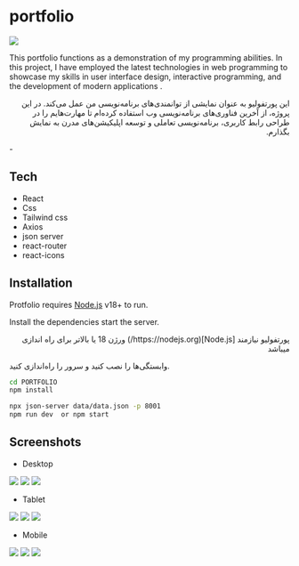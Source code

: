# portfolio
![](src/assets/images/portfolio%20.png)


This portfolio functions as a demonstration of my programming abilities. In this project, I have employed the latest technologies in web programming to showcase my skills in user interface design, interactive programming, and the development of modern applications .


<p dir="rtl" style="text-align: right;">
این پورتفولیو به عنوان نمایشی از توانمندی‌های برنامه‌نویسی من عمل می‌کند. در این پروژه، از آخرین فناوری‌های برنامه‌نویسی وب استفاده کرده‌ام تا مهارت‌هایم را در طراحی رابط کاربری، برنامه‌نویسی تعاملی و توسعه اپلیکیشن‌های مدرن به نمایش بگذارم.
</p>
- 

## Tech

- React
- Css
- Tailwind css
- Axios
- json server
- react-router
- react-icons

## Installation

Protfolio requires [Node.js](https://nodejs.org/) v18+ to run.

Install the dependencies start the server.

<p dir="rtl" style="text-align: right;">
پورتفولیو نیازمند [Node.js](https://nodejs.org/) ورژن 18 یا بالاتر برای راه اندازی میباشد



وابستگی‌ها را نصب کنید و سرور را راه‌اندازی کنید.
</p>

```sh
cd PORTFOLIO
npm install
```

```sh
npx json-server data/data.json -p 8001
npm run dev  or npm start
```

## Screenshots

- Desktop

![](src/assets/images/desktop.PNG)
![](src/assets/images/desktop2.PNG)
![](src/assets/images/desktop3.PNG)

- Tablet

![](src/assets/images/tablet1.PNG)
![](src/assets/images/tablet2.PNG)
![](src/assets/images/tablet3.PNG)

- Mobile

![](src/assets/images/mobile1.PNG)
![](src/assets/images/mobile2.PNG)
![](src/assets/images/mobile3.PNG)


